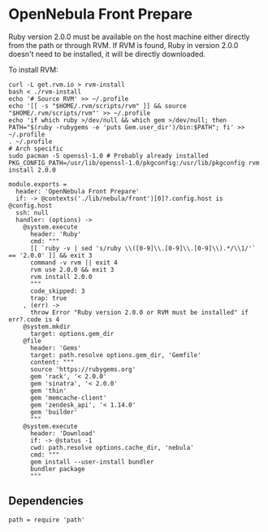 
# OpenNebula Front Prepare

Ruby version 2.0.0 must be available on the host machine either directly from
the path or through RVM. If RVM is found, Ruby in version 2.0.0 doesn't need to 
be installed, it will be directly downloaded.

To install RVM:

```
curl -L get.rvm.io > rvm-install
bash < ./rvm-install
echo '# Source RVM' >> ~/.profile
echo '[[ -s "$HOME/.rvm/scripts/rvm" ]] && source "$HOME/.rvm/scripts/rvm"' >> ~/.profile
echo 'if which ruby >/dev/null && which gem >/dev/null; then PATH="$(ruby -rubygems -e 'puts Gem.user_dir')/bin:$PATH"; fi' >> ~/.profile
. ~/.profile
# Arch specific
sudo pacman -S openssl-1.0 # Probably already installed
PKG_CONFIG_PATH=/usr/lib/openssl-1.0/pkgconfig:/usr/lib/pkgconfig rvm install 2.0.0

```

    module.exports =
      header: 'OpenNebula Front Prepare'
      if: -> @contexts('./lib/nebula/front')[0]?.config.host is @config.host
      ssh: null
      handler: (options) ->
        @system.execute
          header: 'Ruby'
          cmd: """
          [[ `ruby -v | sed 's/ruby \\([0-9]\\.[0-9]\\.[0-9]\\).*/\\1/'` == '2.0.0' ]] && exit 3
          command -v rvm || exit 4
          rvm use 2.0.0 && exit 3
          rvm install 2.0.0
          """
          code_skipped: 3
          trap: true
        , (err) ->
          throw Error "Ruby version 2.0.0 or RVM must be installed" if err?.code is 4
        @system.mkdir
          target: options.gem_dir
        @file
          header: 'Gems'
          target: path.resolve options.gem_dir, 'Gemfile'
          content: """
          source 'https://rubygems.org'
          gem 'rack', '< 2.0.0'
          gem 'sinatra', '< 2.0.0'
          gem 'thin'
          gem 'memcache-client'
          gem 'zendesk_api', '< 1.14.0'
          gem 'builder'
          """
        @system.execute
          header: 'Download'
          if: -> @status -1
          cwd: path.resolve options.cache_dir, 'nebula'
          cmd: """
          gem install --user-install bundler
          bundler package
          """

## Dependencies

    path = require 'path'
